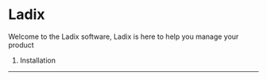 Ladix 
========================

Welcome to the Ladix software, Ladix is here to help you manage your product

1) Installation
----------------------------------